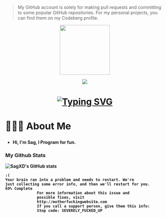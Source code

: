> My GitHub account is solely for making pull requests and committing to some popular GitHub repositories. For my personal projects, you can find them on my Codeberg profile.
<p align="center">
<img src="https://i.imgur.com/Cp3uN8t.gif" width="158px"/>
</p>
<p align="center"> <img src="https://komarev.com/ghpvc/?username=sagxd&color=grey&style=for-the-badge"/> </p>



<h1 align="center"><a href="https://git.io/typing-svg"><img src="https://readme-typing-svg.demolab.com?font=Fira+Code&size=32&pause=1000&color=F7A2A2&width=550&lines=I'm+a+Student+and+Developer!!" alt="Typing SVG" /></a></h1>

<h2 style="font-size:30px"><b> 🙋🏻‍♂️ About Me <b></h2>

 
- Hi, I'm Sag, I Program for fun.
### My Github Stats
![SagXD's GitHub stats](https://github-readme-stats.vercel.app/api?username=sagxd&show_icons=true&theme=tokyonight)



```
:(
Your brain ran into a problem and needs to restart. We're
just collecting some error info, and then we'll restart for you.
69% Complete
              For more information about this issue and
              possible fixes, visit
              http://motherfuckingwebsite.com
              If you call a support person, give them this info:
              Stop code: SEVERELY_FUCKED_UP
```


